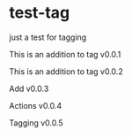 # test-tag
just a test for tagging

This is an addition to tag v0.0.1

This is an addition to tag v0.0.2

Add v0.0.3

Actions v0.0.4

Tagging v0.0.5
